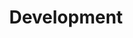---
layout: list
type: tag
title: Development
slug: development
category: blog
sidebar: true
description: >
   开发学习记录
---